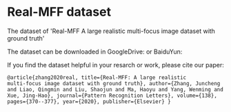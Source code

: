 # Real-MFF dataset
The dataset of 'Real-MFF A large realistic multi-focus image dataset with ground truth'

The dataset can be downloaded in GoogleDrive:
or BaiduYun: 

If you find the dataset helpful in your resarch or work, please cite our paper:

<code>@article{zhang2020real,
  title={Real-MFF: A large realistic multi-focus image dataset with ground truth},
  author={Zhang, Juncheng and Liao, Qingmin and Liu, Shaojun and Ma, Haoyu and Yang, Wenming and Xue, Jing-Hao},
  journal={Pattern Recognition Letters},
  volume={138},
  pages={370--377},
  year={2020},
  publisher={Elsevier}
}
</code>

